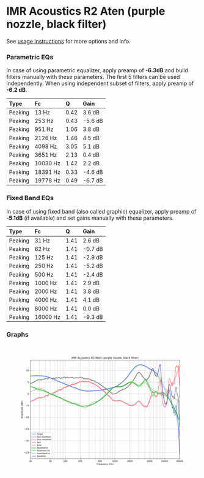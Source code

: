 # IMR Acoustics R2 Aten (purple nozzle, black filter)
See [usage instructions](https://github.com/jaakkopasanen/AutoEq#usage) for more options and info.

### Parametric EQs
In case of using parametric equalizer, apply preamp of **-6.3dB** and build filters manually
with these parameters. The first 5 filters can be used independently.
When using independent subset of filters, apply preamp of **-6.2 dB**.

| Type    | Fc       |    Q | Gain    |
|:--------|:---------|:-----|:--------|
| Peaking | 13 Hz    | 0.42 | 3.6 dB  |
| Peaking | 253 Hz   | 0.43 | -5.6 dB |
| Peaking | 951 Hz   | 1.06 | 3.8 dB  |
| Peaking | 2126 Hz  | 1.46 | 4.5 dB  |
| Peaking | 4098 Hz  | 3.05 | 5.1 dB  |
| Peaking | 3651 Hz  | 2.13 | 0.4 dB  |
| Peaking | 10030 Hz | 1.42 | 2.2 dB  |
| Peaking | 18391 Hz | 0.33 | -4.6 dB |
| Peaking | 19778 Hz | 0.49 | -6.7 dB |

### Fixed Band EQs
In case of using fixed band (also called graphic) equalizer, apply preamp of **-5.1dB**
(if available) and set gains manually with these parameters.

| Type    | Fc       |    Q | Gain    |
|:--------|:---------|:-----|:--------|
| Peaking | 31 Hz    | 1.41 | 2.6 dB  |
| Peaking | 62 Hz    | 1.41 | -0.7 dB |
| Peaking | 125 Hz   | 1.41 | -2.9 dB |
| Peaking | 250 Hz   | 1.41 | -5.2 dB |
| Peaking | 500 Hz   | 1.41 | -2.4 dB |
| Peaking | 1000 Hz  | 1.41 | 2.9 dB  |
| Peaking | 2000 Hz  | 1.41 | 3.8 dB  |
| Peaking | 4000 Hz  | 1.41 | 4.1 dB  |
| Peaking | 8000 Hz  | 1.41 | 0.0 dB  |
| Peaking | 16000 Hz | 1.41 | -9.3 dB |

### Graphs
![](./IMR%20Acoustics%20R2%20Aten%20(purple%20nozzle,%20black%20filter).png)